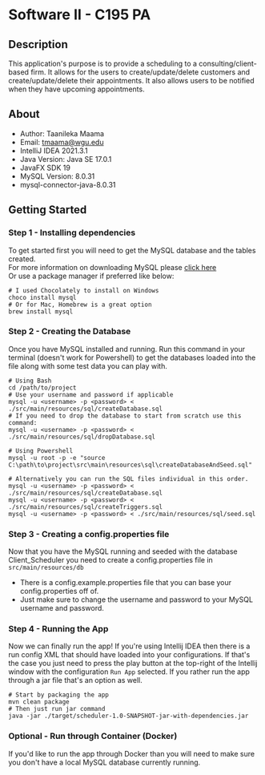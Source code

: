 # Software II - C195 PA

## Description
This application's purpose is to provide a scheduling to a consulting/client-based firm. It allows for the users to create/update/delete customers and create/update/delete their appointments.
It also allows users to be notified when they have upcoming appointments.

## About
* Author: Taanileka Maama
* Email: tmaama@wgu.edu
* IntelliJ IDEA 2021.3.1
* Java Version: Java SE 17.0.1
* JavaFX SDK 19
* MySQL Version: 8.0.31
* mysql-connector-java-8.0.31

## Getting Started
### Step 1 - Installing dependencies
To get started first you will need to get the MySQL database and the tables created. <br/>
For more information on downloading MySQL please [click here](https://dev.mysql.com/downloads/installer/) <br/>
Or use a package manager if preferred like below:
```shell
# I used Chocolately to install on Windows
choco install mysql
# Or for Mac, Homebrew is a great option
brew install mysql
```

### Step 2 - Creating the Database
Once you have MySQL installed and running. Run this command in your terminal (doesn't work for Powershell) to get the databases loaded into the file along with some test data you can play with.
```shell
# Using Bash
cd /path/to/project
# Use your username and password if applicable
mysql -u <username> -p <password> < ./src/main/resources/sql/createDatabase.sql
# If you need to drop the database to start from scratch use this command:
mysql -u <username> -p <password> < ./src/main/resources/sql/dropDatabase.sql

# Using Powershell
mysql -u root -p -e "source C:\path\to\project\src\main\resources\sql\createDatabaseAndSeed.sql"

# Alternatively you can run the SQL files individual in this order.
mysql -u <username> -p <password> < ./src/main/resources/sql/createDatabase.sql
mysql -u <username> -p <password> < ./src/main/resources/sql/createTriggers.sql
mysql -u <username> -p <password> < ./src/main/resources/sql/seed.sql
```

### Step 3 - Creating a config.properties file
Now that you have the MySQL running and seeded with the database Client_Scheduler you need to create a config.properties file in `src/main/resources/db` 
* There is a config.example.properties file that you can base your config.properties off of.
* Just make sure to change the username and password to your MySQL username and password.

### Step 4 - Running the App
Now we can finally run the app! If you're using Intellij IDEA then there is a run config XML that should have loaded into your configurations.
If that's the case you just need to press the play button at the top-right of the Intellij window with the configuration `Run App` selected.
If you rather run the app through a jar file that's an option as well.
```shell
# Start by packaging the app
mvn clean package
# Then just run jar command
java -jar ./target/scheduler-1.0-SNAPSHOT-jar-with-dependencies.jar
```

### Optional - Run through Container (Docker)
If you'd like to run the app through Docker than you will need to make sure you don't have a local MySQL database currently running.

